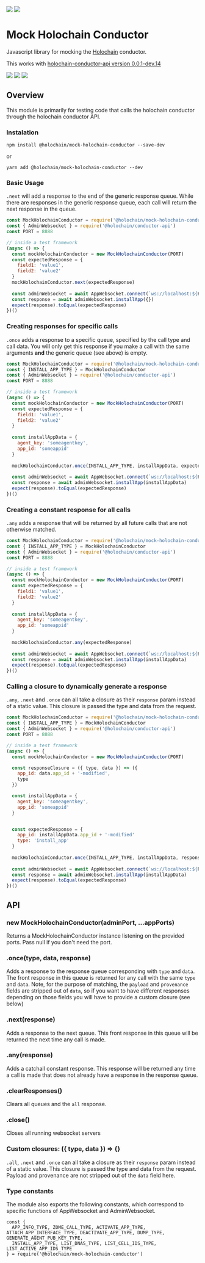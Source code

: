 [![](https://img.shields.io/npm/v/@holo-host/mock-conductor/latest?style=flat-square)](http://npmjs.com/package/@holo-host/mock-conductor)
[![](https://img.shields.io/github/workflow/status/holo-host/mock-conductor/Node.js%20CI/master?style=flat-square&label=master)](https://github.com/holo-host/mock-conductor)

# Mock Holochain Conductor

Javascript library for mocking the [Holochain](https://github.com/holochain/holochain) conductor.

This works with [holochain-conductor-api version 0.0.1-dev.14](https://github.com/holochain/holochain-conductor-api/releases/tag/v0.0.1-dev.14)

[![](https://img.shields.io/github/issues-raw/holo-host/mock-conductor?style=flat-square)](https://github.com/holo-host/mock-conductor/issues)
[![](https://img.shields.io/github/issues-closed-raw/holo-host/mock-conductor?style=flat-square)](https://github.com/holo-host/mock-conductor/issues?q=is%3Aissue+is%3Aclosed)
[![](https://img.shields.io/github/issues-pr-raw/holo-host/mock-conductor?style=flat-square)](https://github.com/holo-host/mock-conductor/pulls)

## Overview
This module is primarily for testing code that calls the holochain conductor through the holochain conductor API.

### Instalation

`npm install @holochain/mock-holochain-conductor --save-dev`

or

`yarn add @holochain/mock-holochain-conductor --dev`

### Basic Usage
`.next` will add a response to the end of the generic response queue. While there are responses in the generic response queue, each call will return the next response in the queue.

```javascript
const MockHolochainConductor = require('@holochain/mock-holochain-conductor')
const { AdminWebsocket } = require('@holochain/conductor-api')
const PORT = 8888

// inside a test framework
(async () => {
  const mockHolochainConductor = new MockHolochainConductor(PORT)
  const expectedResponse = {
    field1: 'value1',
    field2: 'value2'    
  }
  mockHolochainConductor.next(expectedResponse)
  
  const adminWebsocket = await AppWebsocket.connect(`ws://localhost:${PORT}`)
  const response = await adminWebsocket.installApp({})
  expect(response).toEqual(expectedResponse)
})()

```

### Creating responses for specific calls
`.once` adds a response to a specific queue, specified by the call type and call data. You will only get this response if you make a call with the same arguments **and** the generic queue (see above) is empty.

```javascript
const MockHolochainConductor = require('@holochain/mock-holochain-conductor')
const { INSTALL_APP_TYPE } = MockHolochainConductor
const { AdminWebsocket } = require('@holochain/conductor-api')
const PORT = 8888

// inside a test framework
(async () => {
  const mockHolochainConductor = new MockHolochainConductor(PORT)
  const expectedResponse = {
    field1: 'value1',
    field2: 'value2'    
  }
  
  const installAppData = {
    agent_key: 'someagentkey',
    app_id: 'someappid'
  }
  
  mockHolochainConductor.once(INSTALL_APP_TYPE, installAppData, expectedResponse)
  
  const adminWebsocket = await AppWebsocket.connect(`ws://localhost:${PORT}`)
  const response = await adminWebsocket.installApp(installAppData)
  expect(response).toEqual(expectedResponse)
})()

```

### Creating a constant response for all calls
`.any` adds a response that will be returned by all future calls that are not otherwise matched.

```javascript
const MockHolochainConductor = require('@holochain/mock-holochain-conductor')
const { INSTALL_APP_TYPE } = MockHolochainConductor
const { AdminWebsocket } = require('@holochain/conductor-api')
const PORT = 8888

// inside a test framework
(async () => {
  const mockHolochainConductor = new MockHolochainConductor(PORT)
  const expectedResponse = {
    field1: 'value1',
    field2: 'value2'    
  }
  
  const installAppData = {
    agent_key: 'someagentkey',
    app_id: 'someappid'
  }
  
  mockHolochainConductor.any(expectedResponse)
  
  const adminWebsocket = await AppWebsocket.connect(`ws://localhost:${PORT}`)
  const response = await adminWebsocket.installApp(installAppData)
  expect(response).toEqual(expectedResponse)
})()

```

### Calling a closure to dynamically generate a response
`.any`, `.next` and `.once` can all take a closure as their `response` param instead of a static value. This closure is passed the type and data from the request.

```javascript
const MockHolochainConductor = require('@holochain/mock-holochain-conductor')
const { INSTALL_APP_TYPE } = MockHolochainConductor
const { AdminWebsocket } = require('@holochain/conductor-api')
const PORT = 8888

// inside a test framework
(async () => {
  const mockHolochainConductor = new MockHolochainConductor(PORT)

  const responseClosure = ({ type, data }) => ({ 
    app_id: data.app_id + '-modified',
    type
  })

  const installAppData = {
    agent_key: 'someagentkey',
    app_id: 'someappid'
  }


  const expectedResponse = {
    app_id: installAppData.app_id + '-modified'
    type: 'install_app'
  }
    
  mockHolochainConductor.once(INSTALL_APP_TYPE, installAppData, responseClosure)
  
  const adminWebsocket = await AppWebsocket.connect(`ws://localhost:${PORT}`)
  const response = await adminWebsocket.installApp(installAppData)
  expect(response).toEqual(expectedResponse)
})()

```

## API

### new MockHolochainConductor(adminPort, ...appPorts)
Returns a MockHolochainConductor instance listening on the provided ports. Pass null if you don't need the port.

### .once(type, data, response)
Adds a response to the response queue corresponding with `type` and `data`. The front response in this queue is returned for any call with the same `type` and `data`. Note, for the purpose of matching, the `payload` and `provenance` fields are stripped out of `data`, so if you want to have different responses depending on those fields you will have to provide a custom closure (see below)

### .next(response)
Adds a response to the next queue. This front response in this queue will be returned the next time any call is made.

### .any(response)
Adds a catchall constant response. This response will be returned any time a call is made that does not already have a response in the response queue.

### .clearResponses()
Clears all queues and the `all` response. 

### .close()
Closes all running websocket servers

### Custom closures: ({ type, data }) => {}
`.all`, `.next` and `.once` can all take a closure as their `response` param instead of a static value. This closure is passed the type and data from the request. Payload and provenance are not stripped out of the `data` field here.

### Type constants
The module also exports the following constants, which correspond to specific functions of AppWebsocket and AdminWebsocket.
```
const {
  APP_INFO_TYPE, ZOME_CALL_TYPE, ACTIVATE_APP_TYPE, ATTACH_APP_INTERFACE_TYPE, DEACTIVATE_APP_TYPE, DUMP_TYPE, GENERATE_AGENT_PUB_KEY_TYPE,
  INSTALL_APP_TYPE, LIST_DNAS_TYPE, LIST_CELL_IDS_TYPE, LIST_ACTIVE_APP_IDS_TYPE
} = require('@holochain/mock-holochain-conductor')
```
